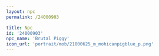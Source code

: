 ```yaml
---
layout: npc
permalink: /24000903

title: Npc
id: '24000903'
npc_name: 'Brutal Piggy'
icon_url: 'portrait/mob/21000625_m_mohicanpigblue_p.png'
---
```

